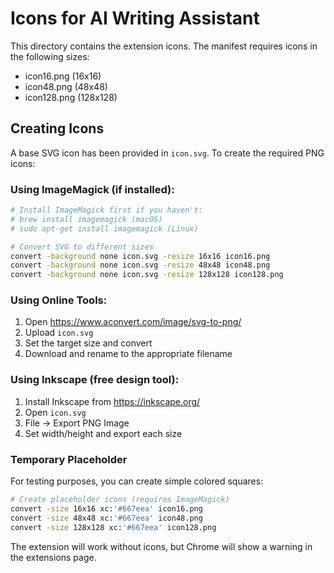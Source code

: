 # Icons for AI Writing Assistant

This directory contains the extension icons. The manifest requires icons in the following sizes:
- icon16.png (16x16)
- icon48.png (48x48)
- icon128.png (128x128)

## Creating Icons

A base SVG icon has been provided in `icon.svg`. To create the required PNG icons:

### Using ImageMagick (if installed):
```bash
# Install ImageMagick first if you haven't:
# brew install imagemagick (macOS)
# sudo apt-get install imagemagick (Linux)

# Convert SVG to different sizes
convert -background none icon.svg -resize 16x16 icon16.png
convert -background none icon.svg -resize 48x48 icon48.png
convert -background none icon.svg -resize 128x128 icon128.png
```

### Using Online Tools:
1. Open https://www.aconvert.com/image/svg-to-png/
2. Upload `icon.svg`
3. Set the target size and convert
4. Download and rename to the appropriate filename

### Using Inkscape (free design tool):
1. Install Inkscape from https://inkscape.org/
2. Open `icon.svg`
3. File → Export PNG Image
4. Set width/height and export each size

### Temporary Placeholder
For testing purposes, you can create simple colored squares:
```bash
# Create placeholder icons (requires ImageMagick)
convert -size 16x16 xc:'#667eea' icon16.png
convert -size 48x48 xc:'#667eea' icon48.png
convert -size 128x128 xc:'#667eea' icon128.png
```

The extension will work without icons, but Chrome will show a warning in the extensions page.
